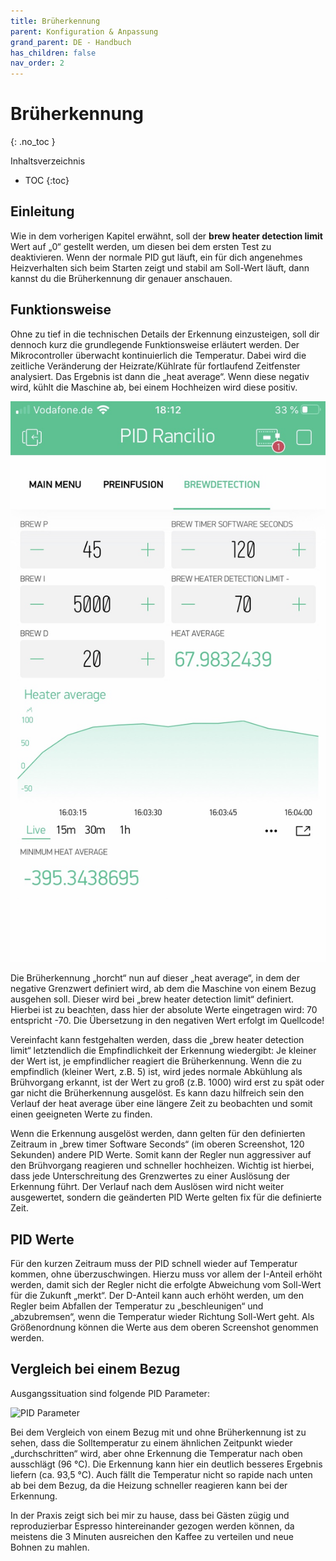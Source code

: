 ```yaml
---
title: Brüherkennung
parent: Konfiguration & Anpassung
grand_parent: DE - Handbuch
has_children: false
nav_order: 2
---
```


# Brüherkennung
{: .no_toc }

Inhaltsverzeichnis

* TOC
{:toc}

## Einleitung

Wie in dem vorherigen Kapitel erwähnt, soll der **brew heater detection limit** Wert auf „0“ gestellt werden, um diesen bei dem ersten Test zu deaktivieren. Wenn der normale PID gut läuft, ein für dich angenehmes Heizverhalten sich beim Starten zeigt und stabil am Soll-Wert läuft, dann kannst du die Brüherkennung dir genauer anschauen.

## Funktionsweise

Ohne zu tief in die technischen Details der Erkennung einzusteigen, soll dir dennoch kurz die grundlegende Funktionsweise erläutert werden. Der Mikrocontroller überwacht kontinuierlich die Temperatur. Dabei wird die zeitliche Veränderung der Heizrate/Kühlrate für fortlaufend Zeitfenster analysiert. Das Ergebnis ist dann die „heat average“. Wenn diese negativ wird, kühlt die Maschine ab, bei einem Hochheizen wird diese positiv.

![Brüherkennung](../../img/fullsizeoutput_1c57.jpeg)

Die Brüherkennung „horcht“ nun auf dieser „heat average“, in dem der negative Grenzwert definiert wird, ab dem die Maschine von einem Bezug ausgehen soll. Dieser wird bei „brew heater detection limit“ definiert. Hierbei ist zu beachten, dass hier der absolute Werte eingetragen wird: 70 entspricht -70. Die Übersetzung in den negativen Wert erfolgt im Quellcode!

Vereinfacht kann festgehalten werden, dass die „brew heater detection limit“ letztendlich die Empfindlichkeit der Erkennung wiedergibt: Je kleiner der Wert ist, je empfindlicher reagiert die Brüherkennung. Wenn die zu empfindlich (kleiner Wert, z.B. 5) ist, wird jedes normale Abkühlung als Brühvorgang erkannt, ist der Wert zu groß (z.B. 1000) wird erst zu spät oder gar nicht die Brüherkennung ausgelöst. Es kann dazu hilfreich sein den Verlauf der heat average über eine längere Zeit zu beobachten und somit einen geeigneten Werte zu finden.

Wenn die Erkennung ausgelöst werden, dann gelten für den definierten Zeitraum in „brew timer Software Seconds“ (im oberen Screenshot, 120 Sekunden) andere PID Werte. Somit kann der Regler nun aggressiver auf den Brühvorgang reagieren und schneller hochheizen. Wichtig ist hierbei, dass jede Unterschreitung des Grenzwertes zu einer Auslösung der Erkennung führt. Der Verlauf nach dem Auslösen wird nicht weiter ausgewertet, sondern die geänderten PID Werte gelten fix für die definierte Zeit.

## PID Werte

Für den kurzen Zeitraum muss der PID schnell wieder auf Temperatur kommen, ohne überzuschwingen. Hierzu muss vor allem der I-Anteil erhöht werden, damit sich der Regler nicht die erfolgte Abweichung vom Soll-Wert für die Zukunft „merkt“. Der D-Anteil kann auch erhöht werden, um den Regler beim Abfallen der Temperatur zu „beschleunigen“ und „abzubremsen“, wenn die Temperatur wieder Richtung Soll-Wert geht. Als Größenordnung können die Werte aus dem oberen Screenshot genommen werden.

## Vergleich bei einem Bezug

Ausgangssituation sind folgende PID Parameter:

![PID Parameter](../../img/Screenshot-at-M%C3%A4rz-15-07-47-28.png)

Bei dem Vergleich von einem Bezug mit und ohne Brüherkennung ist zu sehen, dass die Solltemperatur zu einem ähnlichen Zeitpunkt wieder „durchschritten“ wird, aber ohne Erkennung die Temperatur nach oben ausschlägt (96 °C). Die Erkennung kann hier ein deutlich besseres Ergebnis liefern (ca. 93,5 °C). Auch fällt die Temperatur nicht so rapide nach unten ab bei dem Bezug, da die Heizung schneller reagieren kann bei der Erkennung.

In der Praxis zeigt sich bei mir zu hause, dass bei Gästen zügig und reproduzierbar Espresso hintereinander gezogen werden können, da meistens die 3 Minuten ausreichen den Kaffee zu verteilen und neue Bohnen zu mahlen.
